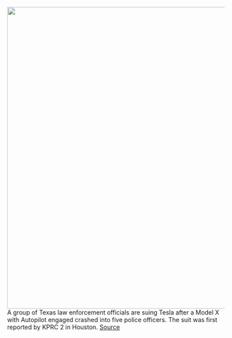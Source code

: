 <img src='https://cdn.vox-cdn.com/thumbor/5gPuxo4gs-Riv-Zz8r2gwnRMrpU=/0x0:2040x1360/1200x800/filters:focal(857x517:1183x843)/cdn.vox-cdn.com/uploads/chorus_image/image/69920539/tesla-model-x-launch-019-2040.0.0.1444151295.0.jpg' width='700px' /><br/>
A group of Texas law enforcement officials are suing Tesla after a Model X with Autopilot engaged crashed into five police officers. The suit was first reported by KPRC 2 in Houston.
<a href='https://www.theverge.com/2021/9/28/22698388/tesla-texas-lawsuit-cops-autopilot-crash-injury'> Source <a/>